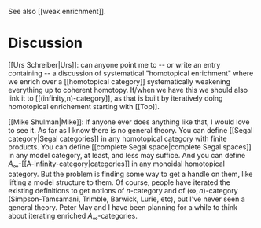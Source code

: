 See also [[weak enrichment]].


# Discussion #

[[Urs Schreiber|Urs]]: can anyone point me to -- or write an entry containing -- a discussion of systematical "homotopical enrichment" where we enrich over a [[homotopical category]] systematically weakening everything up to coherent homotopy. If/when we have this we should also link it to [[(infinity,n)-category]], as that is built by iteratively doing homotopical enrichement starting with [[Top]].

[[Mike Shulman|Mike]]: If anyone ever does anything like that, I would love to see it.  As far as I know there is no general theory.  You can define [[Segal category|Segal categories]] in any homotopical category with finite products.  You can define [[complete Segal space|complete Segal spaces]] in any model category, at least, and less may suffice. And you can define $A_\infty$-[[A-infinity-category|categories]] in any monoidal homotopical category.  But the problem is finding some way to get a handle on them, like lifting a model structure to them. Of course, people have iterated the existing definitions to get notions of $n$-category and of $(\infty,n)$-category (Simpson-Tamsamani, Trimble, Barwick, Lurie, etc), but I've never seen a general theory.  Peter May and I have been planning for a while to think about iterating enriched $A_\infty$-categories.
